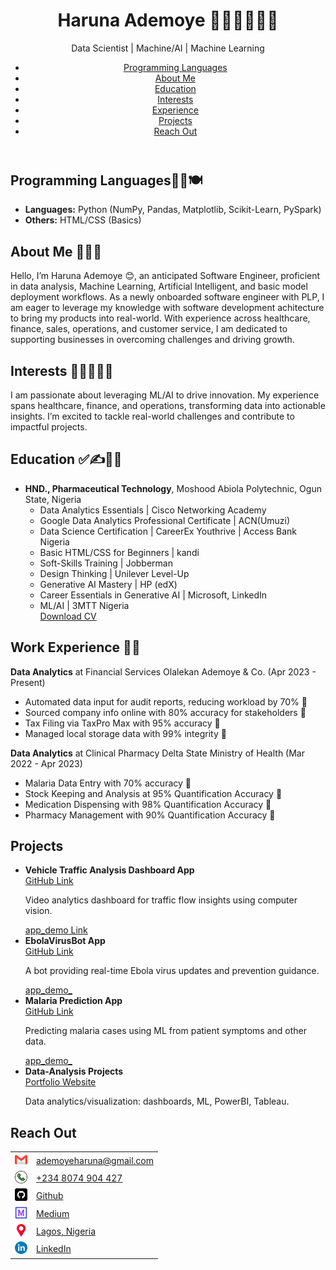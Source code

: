 <!DOCTYPE html>
<html lang="en">
<head>
  <meta charset="UTF-8">
  <title>Haruna Ademoye | Software Engineer Portfolio</title>
  <meta name="viewport" content="width=device-width, initial-scale=1.0">
  <link rel="stylesheet" href="style.css">
</head>
<body>
  <header> 
    <h1>Haruna Ademoye <span class="emoji">👨‍✈️👮‍♂️👩‍🎓</span></h1>
    <p class="subtitle">Data Scientist | Machine/AI | Machine Learning</p>
    <nav>
      <ul>
        <li><a href="#program">Programming Languages</a></li>
        <li><a href="#about">About Me</a></li>
        <li><a href="#education">Education</a></li>
        <li><a href="#interests">Interests</a></li>
        <li><a href="#experience">Experience</a></li>
        <li><a href="#projects">Projects</a></li>
        <li><a href="#contact">Reach Out</a></li>
      </ul>
    </nav>
  </header>

  <section id="program">
    <h2>Programming Languages🛒🎢🍽</h2>
    <ul>
      <li><strong>Languages:</strong> Python (NumPy, Pandas, Matplotlib, Scikit-Learn, PySpark)</li>
      <li><strong>Others:</strong> HTML/CSS (Basics)</li>
    </ul>
  </section>

  <section id="about">
    <h2>About Me 💫💢💤</h2>
    <p>Hello, I’m Haruna Ademoye 😊, an anticipated  Software Engineer, proficient in data analysis, Machine Learning, Artificial Intelligent, and basic model deployment workflows. As a newly onboarded software engineer with PLP, I am eager to leverage my knowledge with software development achitecture to bring my products into real-world. With experience across healthcare, finance, sales, operations, and customer service, I am dedicated to supporting businesses in overcoming challenges and driving growth.</p>
  </section>

  <section id="interests">
    <h2>Interests 🌋👨‍🏫👨‍🍳</h2>
    <p>I am passionate about leveraging ML/AI to drive innovation. My experience spans healthcare, finance, and operations, transforming data into actionable insights. I’m excited to tackle real-world challenges and contribute to impactful projects.</p>
  </section>

  <section id="education">
    <h2>Education ✅✍📐📏</h2>
    <ul>
      <li><strong>HND., Pharmaceutical Technology</strong>, Moshood Abiola Polytechnic, Ogun State, Nigeria
        <ul>
          <li>Data Analytics Essentials | Cisco Networking Academy</li>
          <li>Google Data Analytics Professional Certificate | ACN(Umuzi)</li>
          <li>Data Science Certification | CareerEx Youthrive | Access Bank Nigeria</li>
          <li>Basic HTML/CSS for Beginners | kandi</li>
          <li>Soft-Skills Training | Jobberman</li>
          <li>Design Thinking | Unilever Level-Up</li>
          <li>Generative AI Mastery | HP (edX)</li>
          <li>Career Essentials in Generative AI | Microsoft, LinkedIn</li>
          <li>ML/AI | 3MTT Nigeria</li>
            <a href="https://drive.google.com/file/d/1soj87-erR5xnlWCkgZk67ogPuStPBMZO/view?usp=sharing">Download CV</a>
        </ul>
      </li>
    </ul>
  
  </section>

  <section id="experience">
    <h2>Work Experience 🦛🦄</h2>
    <div class="job">
      <strong>Data Analytics</strong> at Financial Services Olalekan Ademoye & Co. (Apr 2023 - Present)
      <ul>
        <li>Automated data input for audit reports, reducing workload by 70% 🌟</li>
        <li>Sourced company info online with 80% accuracy for stakeholders 🌟</li>
        <li>Tax Filing via TaxPro Max with 95% accuracy 🌟</li>
        <li>Managed local storage data with 99% integrity 🌟</li>
      </ul>
    </div>
    <div class="job">
      <strong>Data Analytics</strong> at Clinical Pharmacy Delta State Ministry of Health (Mar 2022 - Apr 2023)
      <ul>
        <li>Malaria Data Entry with 70% accuracy 🌟</li>
        <li>Stock Keeping and Analysis at 95% Quantification Accuracy 🌟</li>
        <li>Medication Dispensing with 98% Quantification Accuracy 🌟</li>
        <li>Pharmacy Management with 90% Quantification Accuracy 🌟</li>
      </ul>
    </div>
  </section>

  <section id="projects">
    <h2>Projects</h2>
    <ul>
      <li>
        <strong>Vehicle Traffic Analysis Dashboard App</strong> <br>
        <a href="https://github.com/HARDECOMM/vehicle_traffic_analysis.git">GitHub Link</a>
        <p>Video analytics dashboard for traffic flow insights using computer vision.</p>
        <a href="https://lnkd.in/dZuEQtkF">app_demo Link</a>
      </li>
      <li>
        <strong>EbolaVirusBot App</strong> <br>
        <a href="https://github.com/HARDECOMM/EbolaVirusBot.git">GitHub Link</a>
        <p>A bot providing real-time Ebola virus updates and prevention guidance.</p>
        <a href="https://lnkd.in/gPN4HYGX">app_demo_</a>
      </li>
      <li>
        <strong>Malaria Prediction App</strong> <br>
        <a href="https://github.com/HARDECOMM/Malaria-Prediction.git">GitHub Link</a>
        <p>Predicting malaria cases using ML from patient symptoms and other data.</p>
        <a href="https://lnkd.in/dwSvAUBQ">app_demo_</a>
      </li>
      <li>
        <strong>Data-Analysis Projects</strong> <br>
        <a href="https://hardecomm.github.io/Ademoye-s_Portfolio/">Portfolio Website</a>
        <p>Data analytics/visualization: dashboards, ML, PowerBI, Tableau.</p>
      </li>
    </ul>
  </section>

  <section id="contact">
    <h2>Reach Out</h2>
    <table>
      <tr>
        <td><img src="images_/gmail.png" alt="Email" width="20"></td>
        <td><a href="mailto:ademoyeharuna@gmail.com">ademoyeharuna@gmail.com</a></td>
      </tr>
      <tr>
        <td><img src="images_/phone-call.png" alt="Phone" width="20"></td>
        <td><a href="tel:+2348074904427">+234 8074 904 427</a></td>
      </tr>
      <tr>
        <td><img src="images_/github.png" alt="GitHub" width="20"></td>
        <td><a href="https://github.com/HARDECOMM">Github</a></td>
      </tr>
      <tr>
        <td><img src="images_/medium.png" alt="Medium" width="20"></td>
        <td><a href="https://medium.com/@ademoyeharuna">Medium</a></td>
      </tr>
      <tr>
        <td><img src="images_/placeholder.png" alt="Location" width="20"></td>
        <td><a href="https://maps.app.goo.gl/FwoJcSH7JaN1LW4Q8">Lagos, Nigeria</a></td>
      </tr>
      <tr>
        <td><img src="images_/linkedin.png" alt="LinkedIn" width="20"></td>
        <td><a href="https://www.linkedin.com/in/haruna-ademoye-859486110">LinkedIn</a></td>
      </tr>
    </table>
  </section>
</body>
</html>
